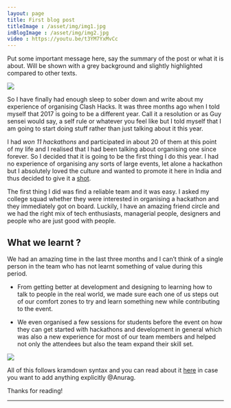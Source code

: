 ```yaml
---
layout: page
title: First blog post
titleImage : /asset/img/img1.jpg
inBlogImage : /asset/img/img2.jpg
video : https://youtu.be/t3YM7YxMvCc
---
```

<!--The main message content goes here.-->
<p class="message">
  Put some important message here, say the summary of the post or what it is about. Will be shown with a grey background and slightly highlighted compared to other texts.
</p>

<!--The title image goes here.-->
<div class="post-title-image">
  <img src="{{page.titleImage}}" class="image-responsive">
</div>

<!--The main content goes here.-->
<!--Drop breaks on your own as per content.-->
So I have finally had enough sleep to sober down and write about my experience of organising Clash Hacks. It was three months ago when I told myself that 2017 is going to be a different year. Call it a resolution or as Guy sensei would say, a self rule or whatever you feel like but I told myself that I am going to start doing stuff rather than just talking about it this year.

I had *won 11 hackathons* and participated in about 20 of them at this point of my life and I realised that I had been talking about organising one since forever. So I decided that it is going to be the first thing I do this year. I had no experience of organising any sorts of large events, let alone a hackathon but I absolutely loved the culture and wanted to promote it here in India and thus decided to give it a [shot](http://hacksociety.tech).

The first thing I did was find a reliable team and it was easy. I asked my college squad whether they were interested in organising a hackathon and they immediately got on board. Luckily, I have an amazing friend circle and we had the right mix of tech enthusiasts, managerial people, designers and people who are just good with people.

## What we learnt ?

We had an amazing time in the last three months and I can’t think of a single person in the team who has not learnt something of value during this period. 

* From getting better at development and designing to learning how to talk to people in the real world, we made sure each one of us steps out of our comfort zones to try and learn something new while contributing to the event. 

* We even organised a few sessions for students before the event on how they can get started with hackathons and development in general which was also a new experience for most of our team members and helped not only the attendees but also the team expand their skill set.

<div class="post-inline-image">
  <img src="{{page.inBlogImage}}" class="image-responsive">
</div>


All of this follows kramdown syntax and you can read about it [here](https://kramdown.gettalong.org/syntax.html) in case you want to add anything explicitly @Anurag. 


Thanks for reading!
<hr/>
